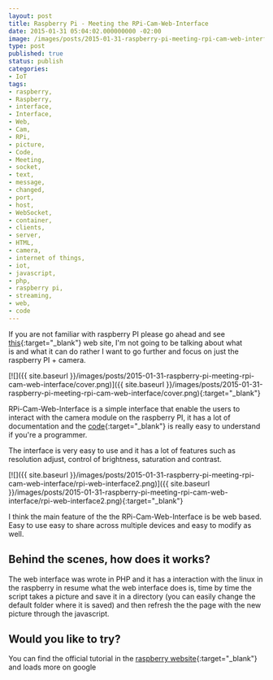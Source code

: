 ```yaml
---
layout: post
title: Raspberry Pi - Meeting the RPi-Cam-Web-Interface
date: 2015-01-31 05:04:02.000000000 -02:00
image: /images/posts/2015-01-31-raspberry-pi-meeting-rpi-cam-web-interface/cover.png
type: post
published: true
status: publish
categories:
- IoT
tags:
- raspberry,
- Raspberry,
- interface,
- Interface,
- Web,
- Cam,
- RPi,
- picture,
- Code,
- Meeting,
- socket,
- text,
- message,
- changed,
- port,
- host,
- WebSocket,
- container,
- clients,
- server,
- HTML,
- camera,
- internet of things,
- iot,
- javascript,
- php,
- raspberry pi,
- streaming,
- web,
- code
---
```


If you are not familiar with raspberry PI please go ahead and see
[this](https://www.raspberrypi.org){:target="_blank"} web site, I'm not
going to be talking about what is and what it can do rather I want to go
further and focus on just the raspberry PI + camera.

[![]({{ site.baseurl }}/images/posts/2015-01-31-raspberry-pi-meeting-rpi-cam-web-interface/cover.png)]({{ site.baseurl }}/images/posts/2015-01-31-raspberry-pi-meeting-rpi-cam-web-interface/cover.png){:target="_blank"}

RPi-Cam-Web-Interface is a simple interface that enable the users to interact
with the camera module on the raspberry PI, it has a lot of documentation and
the [code](https://github.com/silvanmelchior/RPi_Cam_Web_Interface){:target="_blank"}
is really easy to understand if you're a programmer.

The interface is very easy to use and it has a lot of features such as
resolution adjust, control of brightness, saturation and contrast.

[![]({{ site.baseurl }}/images/posts/2015-01-31-raspberry-pi-meeting-rpi-cam-web-interface/rpi-web-interface2.png)]({{ site.baseurl }}/images/posts/2015-01-31-raspberry-pi-meeting-rpi-cam-web-interface/rpi-web-interface2.png){:target="_blank"}

I think the main feature of the the RPi-Cam-Web-Interface is be web based.
Easy to use easy to share across multiple devices and easy to modify as well.

## Behind the scenes, how does it works?

The web interface was wrote in PHP and it has a interaction with the linux in
the raspberry in resume what the web interface does is, time by time the script
takes a picture and save it in a directory (you can easily change the default
folder where it is saved) and then refresh the the page with the new picture
through the javascript.

## Would you like to try?

You can find the official tutorial in the
[raspberry website](https://www.raspberrypi.org/forums/viewtopic.php?t=63276){:target="_blank"}
and loads more on google
